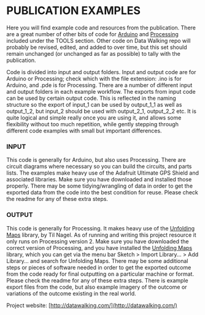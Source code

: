 # PUBLICATION EXAMPLES
Here you will find example code and resources from the publication. There are a great number of other bits of code for [Arduino](https://www.arduino.cc/) and [Processing](https://www.processing.org/) included under the TOOLS section. Other code on Data Walking repo will probably be revised, edited, and added to over time, but this set should remain unchanged (or unchanged as far as possible) to tally with the publication.

Code is divided into input and output folders. Input and output code are for Arduino or Processing; check which with the file extension: .ino is for Arduino, and .pde is for Processing. There are a number of different input and output folders in each example workflow. The exports from  input code can be used by certain output code. This is reflected in the naming structure so the export of input_1 can be used by output_1_1 as well as output_1_2, but input_2 should be used with output_2_1, output_2_2 etc. It is quite logical and simple really once you are using it, and allows some flexibility without too much repetition, while gently stepping through different code examples with small but important differences.

### INPUT
This code is generally for Arduino, but also uses Processing. There are circuit diagrams where necessary so you can build the circuits, and parts lists. The examples make heavy use of the Adafruit Ultimate GPS Shield and associated libraries. Make sure you have downloaded and installed those properly. There may be some tidying/wrangling of data in order to get the exported data from the code into the best condition for reuse. Please check the readme for any of these extra steps.

### OUTPUT
This code is generally for Processing. It makes heavy use of the [Unfolding Maps](http://unfoldingmaps.org/) library, by Til Nagel. As of running and writing this project resource it only runs on Processing version 2. Make sure you have downloaded the correct version of Processing, and you have installed the [Unfolding Maps](http://unfoldingmaps.org/) library, which you can get via the menu bar Sketch > Import Library... > Add Library... and search for Unfolding Maps. There may be some additional steps or pieces of software needed in order to get the exported outcome from the code ready for final outputting on a particular machine or format. Please check the readme for any of these extra steps. There is example export files from the code, but also example imagery of the outcome or variations of the outcome existing in the real world.

Project website: [http://datawalking.com/](http://datawalking.com/)